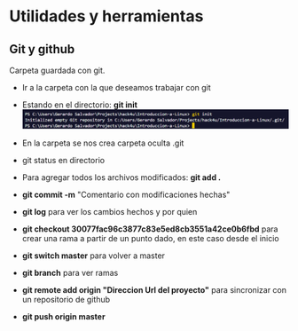 # Utilidades y herramientas

## Git y github

Carpeta guardada con git.

* Ir a la carpeta con la que deseamos trabajar con git
* Estando en el directorio: **git init**
![Imagen despues de git init](/img/1.png)
* En la carpeta se nos crea carpeta oculta .git
* git status en directorio

* Para agregar todos los archivos modificados: **git add .**

* **git commit -m** "Comentario con modificaciones hechas"
* **git log** para ver los cambios hechos y por quien
* **git checkout 30077fac96c3877c83e5ed8cb3551a42ce0b6fbd** para crear una rama a partir de un punto dado, en este caso desde el inicio
* **git switch master** para volver a master
* **git branch** para ver ramas
* **git remote add origin "Direccion Url del proyecto"** para sincronizar con un repositorio de github
* **git push origin master**
